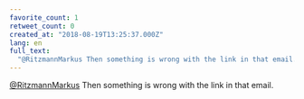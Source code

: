 ```yaml
---
favorite_count: 1
retweet_count: 0
created_at: "2018-08-19T13:25:37.000Z"
lang: en
full_text:
  "@RitzmannMarkus Then something is wrong with the link in that email."
---
```


[@RitzmannMarkus](https://twitter.com/RitzmannMarkus) Then something is wrong
with the link in that email.
